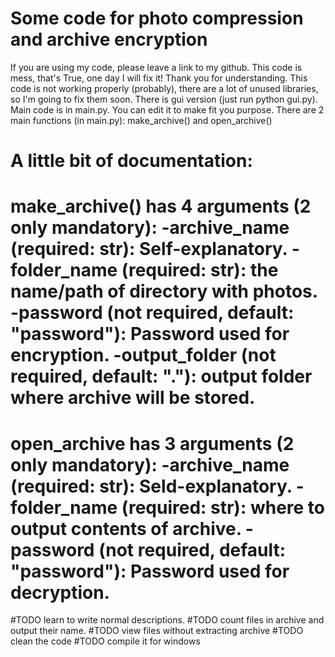 # Some code for photo compression and archive encryption
If you are using my code, please leave a link to my github.
This code is mess, that's True, one day I will fix it! Thank you for understanding.
This code is not working properly (probably), there are a lot of unused libraries, so I'm going to fix them soon.
There is gui version (just run python gui.py).
Main code is in main.py. You can edit it to make fit you purpose.
There are 2 main functions (in main.py): make_archive() and open_archive()

A little bit of documentation: 
=============================
make_archive() has 4 arguments (2 only mandatory):
-archive_name (required: str): Self-explanatory.
-folder_name (required: str): the name/path of directory with photos.
-password (not required, default: "password"): Password used for encryption.
-output_folder (not required, default: "."): output folder where archive will be stored.
=============================
open_archive has 3 arguments (2 only mandatory):
-archive_name (required: str): Seld-explanatory.
-folder_name (required: str): where to output contents of archive.
-password (not required, default: "password"): Password used for decryption.
=============================




#TODO learn to write normal descriptions.
#TODO count files in archive and output their name.
#TODO view files without extracting archive
#TODO clean the code
#TODO compile it for windows
